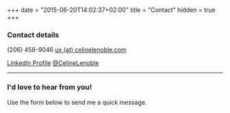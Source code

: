 +++
date = "2015-06-20T14:02:37+02:00"
title = "Contact"
hidden = true
+++

### Contact details

<i class="fa fa-mobile"></i>  (206) 458-9046 <i class="fa fa-envelope"></i> <a href="mailto:ux(at)celinelenoble.com">ux (at) celinelenoble.com </a>

<i class="fa fa-linkedin"></i> <a href="https://linkedin.com/in/celinelenoble">LinkedIn Profile</a> <i class="fa fa-twitter"></i> <a href="https://twitter.com/CelineLenoble">@CelineLenoble</a>


--------

### I'd love to hear from you!

Use the form below to send me a quick message.

